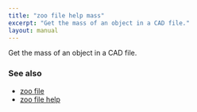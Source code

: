 ```yaml
---
title: "zoo file help mass"
excerpt: "Get the mass of an object in a CAD file."
layout: manual
---
```


Get the mass of an object in a CAD file.

### See also

* [zoo file](./zoo_file)
* [zoo file help](./zoo_file_help)
